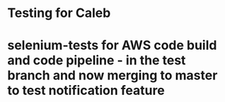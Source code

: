 # Testing for Caleb
# selenium-tests for AWS code build and code pipeline - in the test branch and now merging to master to test notification feature
